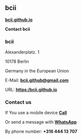 ## <strong>bcii</strong>
<a href="https://bcii.github.io/"><strong>bcii.github.io</strong></a>
  
<strong>Contact bcii</strong>


### <strong>bcii</strong>
Alexanderplatz. 1

10178 Berlin

Germany in the European Union

E-Mail: <a href="mailto:bcii bcii.github@gmail.com?Subject=Hello%20again" target="_top"><strong>bcii.github@gmail.com</strong></a>

URL: <a href="https://bcii.github.io/"><strong>https:/bcii.github.io</strong></a>

### <strong>Contact us</strong>
If You use a mobile device <a href="tel:31644413707"><strong>Call</strong></a>

Or send a message with <a href="https://wa.me/31644413707" target="_blank" rel="noopener"><strong>WhatsApp</strong></a>

By phone number: <strong>+316 444 13 707</strong>
